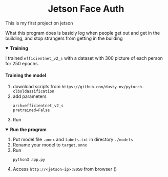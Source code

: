 <div align="center">

# Jetson Face Auth

</div>

This is my first project on jetson

What this program does is basicly log when people get out and get in the building, and stop strangers from getting in the building

<details open>
<summary><strong>Training</strong></summary>

I trained `efficientnet_v2_s` with a dataset with 300 picture of each person for 250 epochs.

#### Training the model
1. download scripts from `https://github.com/dusty-nv/pytorch-clboldassification`
2. add parameters
    ```
    arch=efficientnet_v2_s
    pretrained=False
    ```
3. Run
</details>

<details open>
<summary><strong>Run the program</strong></summary>

1. Put model file `.onnx` and `labels.txt` in directory `./models`
2. Rename your model to `target.onnx`
3. Run 
    ```shell
    python3 app.py
    ```
4. Access `http://<jetson-ip>:8050` from browser ()

</details>